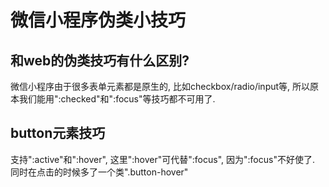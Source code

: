 # 微信小程序伪类小技巧

## 和web的伪类技巧有什么区别?
微信小程序由于很多表单元素都是原生的, 比如checkbox/radio/input等, 所以原本我们能用":checked"和":focus"等技巧都不可用了.

## button元素技巧
支持":active"和":hover", 这里":hover"可代替":focus", 因为":focus"不好使了. 同时在点击的时候多了一个类".button-hover"
